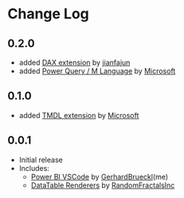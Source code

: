 # Change Log

## 0.2.0

- added [DAX extension](https://marketplace.visualstudio.com/items?itemName=jianfajun.dax-language) by [jianfajun](https://marketplace.visualstudio.com/publishers/jianfajun)
- added [Power Query / M Language](https://marketplace.visualstudio.com/items?itemName=PowerQuery.vscode-powerquery) by [Microsoft](https://marketplace.visualstudio.com/publishers/Microsoft)

## 0.1.0

- added [TMDL extension](https://marketplace.visualstudio.com/items?itemName=analysis-services.TMDL) by [Microsoft](https://marketplace.visualstudio.com/publishers/Microsoft)

## 0.0.1

- Initial release
- Includes:
  - [Power BI VSCode](https://marketplace.visualstudio.com/items?itemName=GerhardBrueckl.powerbi-vscode) by [GerhardBrueckl](https://marketplace.visualstudio.com/publishers/GerhardBrueckl)(me)
  - [DataTable Renderers](https://marketplace.visualstudio.com/items?itemName=RandomFractalsInc.vscode-data-table) by [RandomFractalsInc](https://marketplace.visualstudio.com/publishers/RandomFractalsInc)
